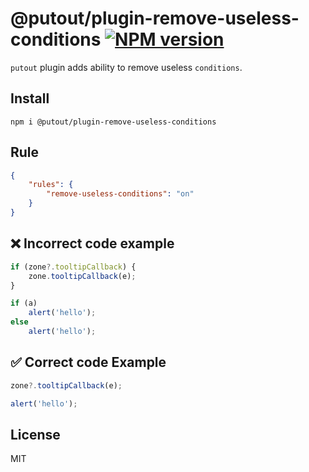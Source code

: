 # @putout/plugin-remove-useless-conditions [![NPM version][NPMIMGURL]][NPMURL]

[NPMIMGURL]: https://img.shields.io/npm/v/@putout/plugin-remove-useless-conditions.svg?style=flat&longCache=true
[NPMURL]: https://npmjs.org/package/@putout/plugin-remove-useless-conditions "npm"

`putout` plugin adds ability to remove useless `conditions`.

## Install

```
npm i @putout/plugin-remove-useless-conditions
```

## Rule

```json
{
    "rules": {
        "remove-useless-conditions": "on"
    }
}
```

## ❌ Incorrect code example

```js
if (zone?.tooltipCallback) {
    zone.tooltipCallback(e);
}

if (a)
    alert('hello');
else
    alert('hello');
```

## ✅ Correct code Example

```js
zone?.tooltipCallback(e);

alert('hello');
```

## License

MIT
